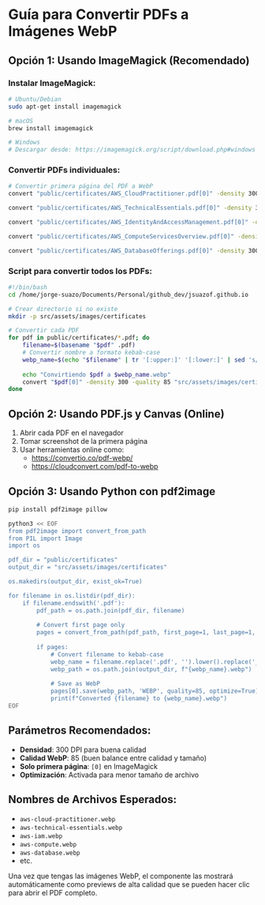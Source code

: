 # Guía para Convertir PDFs a Imágenes WebP

## Opción 1: Usando ImageMagick (Recomendado)

### Instalar ImageMagick:
```bash
# Ubuntu/Debian
sudo apt-get install imagemagick

# macOS
brew install imagemagick

# Windows
# Descargar desde: https://imagemagick.org/script/download.php#windows
```

### Convertir PDFs individuales:
```bash
# Convertir primera página del PDF a WebP
convert "public/certificates/AWS_CloudPractitioner.pdf[0]" -density 300 -quality 85 "src/assets/images/certificates/aws-cloud-practitioner.webp"

convert "public/certificates/AWS_TechnicalEssentials.pdf[0]" -density 300 -quality 85 "src/assets/images/certificates/aws-technical-essentials.webp"

convert "public/certificates/AWS_IdentityAndAccessManagement.pdf[0]" -density 300 -quality 85 "src/assets/images/certificates/aws-iam.webp"

convert "public/certificates/AWS_ComputeServicesOverview.pdf[0]" -density 300 -quality 85 "src/assets/images/certificates/aws-compute.webp"

convert "public/certificates/AWS_DatabaseOfferings.pdf[0]" -density 300 -quality 85 "src/assets/images/certificates/aws-database.webp"
```

### Script para convertir todos los PDFs:
```bash
#!/bin/bash
cd /home/jorge-suazo/Documents/Personal/github_dev/jsuazof.github.io

# Crear directorio si no existe
mkdir -p src/assets/images/certificates

# Convertir cada PDF
for pdf in public/certificates/*.pdf; do
    filename=$(basename "$pdf" .pdf)
    # Convertir nombre a formato kebab-case
    webp_name=$(echo "$filename" | tr '[:upper:]' '[:lower:]' | sed 's/_/-/g' | sed 's/ /-/g')
    
    echo "Convirtiendo $pdf a $webp_name.webp"
    convert "$pdf[0]" -density 300 -quality 85 "src/assets/images/certificates/$webp_name.webp"
done
```

## Opción 2: Usando PDF.js y Canvas (Online)

1. Abrir cada PDF en el navegador
2. Tomar screenshot de la primera página
3. Usar herramientas online como:
   - https://convertio.co/pdf-webp/
   - https://cloudconvert.com/pdf-to-webp

## Opción 3: Usando Python con pdf2image

```bash
pip install pdf2image pillow

python3 << EOF
from pdf2image import convert_from_path
from PIL import Image
import os

pdf_dir = "public/certificates"
output_dir = "src/assets/images/certificates"

os.makedirs(output_dir, exist_ok=True)

for filename in os.listdir(pdf_dir):
    if filename.endswith('.pdf'):
        pdf_path = os.path.join(pdf_dir, filename)
        
        # Convert first page only
        pages = convert_from_path(pdf_path, first_page=1, last_page=1, dpi=300)
        
        if pages:
            # Convert filename to kebab-case
            webp_name = filename.replace('.pdf', '').lower().replace('_', '-').replace(' ', '-')
            webp_path = os.path.join(output_dir, f"{webp_name}.webp")
            
            # Save as WebP
            pages[0].save(webp_path, 'WEBP', quality=85, optimize=True)
            print(f"Converted {filename} to {webp_name}.webp")
EOF
```

## Parámetros Recomendados:
- **Densidad**: 300 DPI para buena calidad
- **Calidad WebP**: 85 (buen balance entre calidad y tamaño)
- **Solo primera página**: `[0]` en ImageMagick
- **Optimización**: Activada para menor tamaño de archivo

## Nombres de Archivos Esperados:
- `aws-cloud-practitioner.webp`
- `aws-technical-essentials.webp`
- `aws-iam.webp`
- `aws-compute.webp`
- `aws-database.webp`
- etc.

Una vez que tengas las imágenes WebP, el componente las mostrará automáticamente como previews de alta calidad que se pueden hacer clic para abrir el PDF completo.